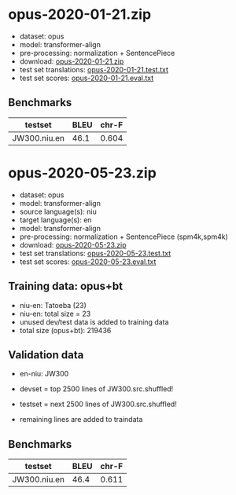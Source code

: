 # opus-2020-01-21.zip

* dataset: opus
* model: transformer-align
* pre-processing: normalization + SentencePiece
* download: [opus-2020-01-21.zip](https://object.pouta.csc.fi/OPUS-MT-models/niu-en/opus-2020-01-21.zip)
* test set translations: [opus-2020-01-21.test.txt](https://object.pouta.csc.fi/OPUS-MT-models/niu-en/opus-2020-01-21.test.txt)
* test set scores: [opus-2020-01-21.eval.txt](https://object.pouta.csc.fi/OPUS-MT-models/niu-en/opus-2020-01-21.eval.txt)

## Benchmarks

| testset               | BLEU  | chr-F |
|-----------------------|-------|-------|
| JW300.niu.en 	| 46.1 	| 0.604 |

# opus-2020-05-23.zip

* dataset: opus
* model: transformer-align
* source language(s): niu
* target language(s): en
* model: transformer-align
* pre-processing: normalization + SentencePiece (spm4k,spm4k)
* download: [opus-2020-05-23.zip](https://object.pouta.csc.fi/OPUS-MT-models/niu-en/opus-2020-05-23.zip)
* test set translations: [opus-2020-05-23.test.txt](https://object.pouta.csc.fi/OPUS-MT-models/niu-en/opus-2020-05-23.test.txt)
* test set scores: [opus-2020-05-23.eval.txt](https://object.pouta.csc.fi/OPUS-MT-models/niu-en/opus-2020-05-23.eval.txt)

## Training data:  opus+bt

* niu-en: Tatoeba (23) 
* niu-en: total size = 23
* unused dev/test data is added to training data
* total size (opus+bt): 219436


## Validation data

* en-niu: JW300

* devset = top 2500  lines of JW300.src.shuffled!
* testset = next 2500  lines of JW300.src.shuffled!
* remaining lines are added to traindata

## Benchmarks

| testset               | BLEU  | chr-F |
|-----------------------|-------|-------|
| JW300.niu.en 	| 46.4 	| 0.611 |

